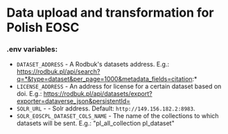 # Data upload and transformation for Polish EOSC

### .env variables:
- `DATASET_ADDRESS` - A Rodbuk's datasets address. E.g.: https://rodbuk.pl/api/search?q=*&type=dataset&per_page=1000&metadata_fields=citation:*
- `LICENSE_ADDRESS` - An address for license for a certain dataset based on doi. E.g.: https://rodbuk.pl/api/datasets/export?exporter=dataverse_json&persistentId=
- `SOLR_URL` - - Solr address. Default: `http://149.156.182.2:8983`.
- `SOLR_EOSCPL_DATASET_COLS_NAME` -  The name of the collections to which datasets will be sent. E.g.: "pl_all_collection pl_dataset"
<br></br>